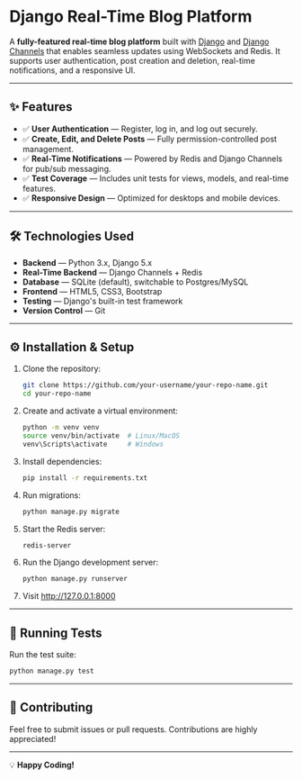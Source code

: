 # Django Real-Time Blog Platform

A **fully-featured real-time blog platform** built with [Django](https://www.djangoproject.com/) and [Django Channels](https://channels.readthedocs.io/en/stable/) that enables seamless updates using WebSockets and Redis. It supports user authentication, post creation and deletion, real-time notifications, and a responsive UI.

---

## ✨ Features
- ✅ **User Authentication** — Register, log in, and log out securely.
- ✅ **Create, Edit, and Delete Posts** — Fully permission-controlled post management.
- ✅ **Real-Time Notifications** — Powered by Redis and Django Channels for pub/sub messaging.
- ✅ **Test Coverage** — Includes unit tests for views, models, and real-time features.
- ✅ **Responsive Design** — Optimized for desktops and mobile devices.

---

## 🛠️ Technologies Used
- **Backend** — Python 3.x, Django 5.x
- **Real-Time Backend** — Django Channels + Redis
- **Database** — SQLite (default), switchable to Postgres/MySQL
- **Frontend** — HTML5, CSS3, Bootstrap
- **Testing** — Django's built-in test framework
- **Version Control** — Git

---

## ⚙️ Installation & Setup

1. Clone the repository:
   ```bash
   git clone https://github.com/your-username/your-repo-name.git
   cd your-repo-name
   ```
2. Create and activate a virtual environment:
   ```bash
   python -m venv venv
   source venv/bin/activate  # Linux/MacOS
   venv\Scripts\activate     # Windows
   ```
3. Install dependencies:
   ```bash
   pip install -r requirements.txt
   ```
4. Run migrations:
   ```bash
   python manage.py migrate
   ```
5. Start the Redis server:
   ```bash
   redis-server
   ```
6. Run the Django development server:
   ```bash
   python manage.py runserver
   ```
7. Visit http://127.0.0.1:8000

---

## 🧪 Running Tests
Run the test suite:
```bash
python manage.py test
```

---

## 🤝 Contributing
Feel free to submit issues or pull requests. Contributions are highly appreciated!

---

💡 **Happy Coding!**
